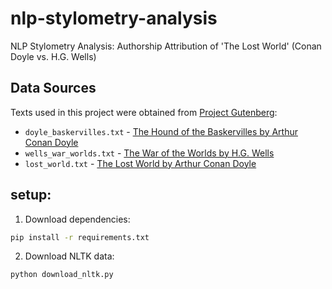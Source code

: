 # nlp-stylometry-analysis

NLP Stylometry Analysis: Authorship Attribution of 'The Lost World' (Conan Doyle vs. H.G. Wells)

## Data Sources

Texts used in this project were obtained from [Project Gutenberg](https://www.gutenberg.org/):

- `doyle_baskervilles.txt` - [The Hound of the Baskervilles by Arthur Conan Doyle](https://www.gutenberg.org/ebooks/2852)
- `wells_war_worlds.txt` - [The War of the Worlds by H.G. Wells](https://www.gutenberg.org/ebooks/36)
- `lost_world.txt` - [The Lost World by Arthur Conan Doyle](https://www.gutenberg.org/ebooks/139)

## setup:

1. Download dependencies:

```bash
pip install -r requirements.txt
```

2. Download NLTK data:

```bash
python download_nltk.py
```
